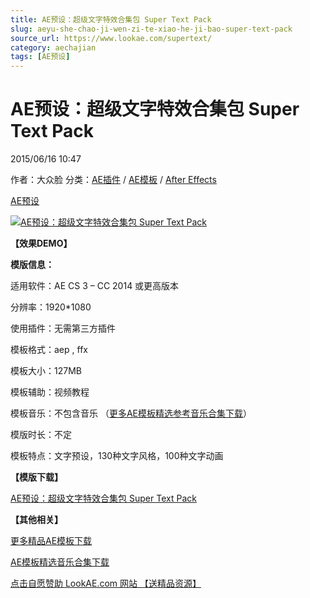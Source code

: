 ```yaml
---
title: AE预设：超级文字特效合集包 Super Text Pack
slug: aeyu-she-chao-ji-wen-zi-te-xiao-he-ji-bao-super-text-pack
source_url: https://www.lookae.com/supertext/
category: aechajian
tags: [AE预设]
---
```

# AE预设：超级文字特效合集包 Super Text Pack

2015/06/16 10:47

作者：大众脸
分类：[AE插件](https://www.lookae.com/after-effects/aechajian/) / [AE模板](https://www.lookae.com/after-effects/other-after-effects/) / [After Effects](https://www.lookae.com/after-effects/)

[AE预设](https://www.lookae.com/tag/ae%e9%a2%84%e8%ae%be/)

[![AE预设：超级文字特效合集包 Super Text Pack](https://www.lookae.com/wp-content/uploads/2015/06/Super-Text.jpg "AE预设：超级文字特效合集包 Super Text Pack-LookAE.com")](https://www.lookae.com/wp-content/uploads/2015/06/Super-Text.jpg)

**【效果DEMO】**

[](https://0.s3.envato.com/h264-video-previews/af7d26aa-9550-11e3-b84d-005056926ebd/483022.mp4?_=1)

**模版信息：**

适用软件：AE CS 3 – CC 2014 或更高版本

分辨率：1920\*1080

使用插件：无需第三方插件

模板格式：aep , ffx

模板大小：127MB

模板辅助：视频教程

模板音乐：不包含音乐 （[更多AE模板精选参考音乐合集下载](https://item.taobao.com/item.htm?spm=a1z10.1.w4004-2793089344.4.MUvxbV&id=37289930486)）

模版时长：不定

模板特点：文字预设，130种文字风格，100种文字动画

**【模版下载】**

[AE预设：超级文字特效合集包 Super Text Pack](https://www.400gb.com/file/100346522)

**【其他相关】**

[更多精品AE模板下载](https://www.lookae.com/after-effects/other-after-effects/)

[AE模板精选音乐合集下载](https://item.taobao.com/item.htm?spm=a1z10.1.w4004-2793089344.4.MUvxbV&id=37289930486)

[点击自愿赞助 LookAE.com 网站 【送精品资源】](https://www.lookae.com/sponsor/)

